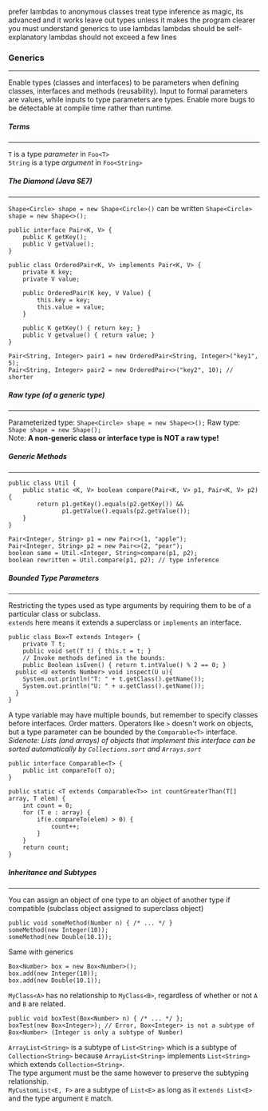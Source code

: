 prefer lambdas to anonymous classes
treat type inference as magic, its advanced and it works
leave out types unless it makes the program clearer
you must understand generics to use lambdas
lambdas should be self-explanatory
lambdas should not exceed a few lines


### Generics
---
Enable types (classes and interfaces) to be parameters when defining classes, interfaces and methods (reusability). Input to formal parameters are values, while inputs to type parameters are types.
Enable more bugs to be detectable at compile time rather than runtime.

##### Terms
---
`T` is a type *parameter* in `Foo<T>`  
`String` is a type *argument* in `Foo<String>`  


##### The Diamond (Java SE7) 
---
`Shape<Circle> shape = new Shape<Circle>()` can be written `Shape<Circle> shape = new Shape<>();`
```
public interface Pair<K, V> {
	public K getKey();
	public V getValue();	 
}

public class OrderedPair<K, V> implements Pair<K, V> {
	private K key;
	private V value;

	public OrderedPair(K key, V Value) {
		this.key = key;
		this.value = value;
	}

	public K getKey() { return key; }
	public V getvalue() { return value; }
}

Pair<String, Integer> pair1 = new OrderedPair<String, Integer>("key1", 5);
Pair<String, Integer> pair2 = new OrderedPair<>("key2", 10); // shorter
```

##### Raw type (of a generic type)
---
Parameterized type: `Shape<Circle> shape = new Shape<>();`
Raw type: `Shape shape = new Shape();`  
Note: **A non-generic class or interface type is NOT a raw type!**

##### Generic Methods
---
```
public class Util {
    public static <K, V> boolean compare(Pair<K, V> p1, Pair<K, V> p2) {
        return p1.getKey().equals(p2.getKey()) &&
               p1.getValue().equals(p2.getValue());
    }
}
```
```  
Pair<Integer, String> p1 = new Pair<>(1, "apple");
Pair<Integer, String> p2 = new Pair<>(2, "pear");
boolean same = Util.<Integer, String>compare(p1, p2);
boolean rewritten = Util.compare(p1, p2); // type inference
```  

##### Bounded Type Parameters
---
Restricting the types used as type arguments by requiring them to be of a particular class or subclass.  
`extends` here means it extends a superclass or `implements` an interface.  
```
public class Box<T extends Integer> {
	private T t;
	public void set(T t) { this.t = t; }	
	// Invoke methods defined in the bounds:
	public Boolean isEven() { return t.intValue() % 2 == 0; }
  public <U extends Number> void inspect(U u){
    System.out.println("T: " + t.getClass().getName());
    System.out.println("U: " + u.getClass().getName());
  }
}
```
A type variable may have multiple bounds, but remember to specify classes before interfaces. Order matters.
Operators like `>` doesn't work on objects, but a type parameter can be bounded by the `Comparable<T>` interface.
*Sidenote: Lists (and arrays) of objects that implement this interface can be sorted automatically by `Collections.sort` and `Arrays.sort`*
```
public interface Comparable<T> {
	public int compareTo(T o);
}

public static <T extends Comparable<T>> int countGreaterThan(T[] array, T elem) {
	int count = 0;
	for (T e : array) {
		if(e.compareTo(elem) > 0) {
			count++;
		}
	}
	return count;
}
```

##### Inheritance and Subtypes
---
You can assign an object of one type to an object of another type if compatible (subclass object assigned to superclass object)
```
public void someMethod(Number n) { /* ... */ }
someMethod(new Integer(10)); 
someMethod(new Double(10.1));
```
Same with generics
```
Box<Number> box = new Box<Number>();
box.add(new Integer(10));  
box.add(new Double(10.1));  
```

`MyClass<A>` has no relationship to `MyClass<B>`, regardless of whether or not `A` and `B` are related.
```
public void boxTest(Box<Number> n) { /* ... */ };
boxTest(new Box<Integer>); // Error, Box<Integer> is not a subtype of Box<Number> (Integer is only a subtype of Number)
```

`ArrayList<String>` is a subtype of `List<String>` which is a subtype of `Collection<String>` because `ArrayList<String>` implements `List<String>` which extends `Collection<String>`.  
The type argument must be the same however to preserve the subtyping relationship.  
`MyCustomList<E, F>` are a subtype of `List<E>` as long as it `extends List<E>` and the type argument `E` match. 

